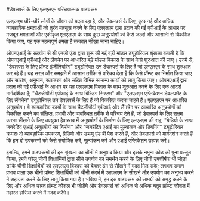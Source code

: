 #डेवलपर्स के लिए एलएलएम परिचयात्मक पाठ्यक्रम

एलएलएम धीरे-धीरे लोगों के जीवन को बदल रहा है, और डेवलपर्स के लिए, कुछ नई और अधिक व्यावहारिक क्षमताओं को तुरंत महसूस करने के लिए एलएलएम द्वारा प्रदान की गई एपीआई के आधार पर मजबूत क्षमताओं और एकीकृत एलएलएम के साथ कुछ अनुप्रयोगों को कैसे जल्दी और आसानी से विकसित किया जाए, यह एक महत्वपूर्ण क्षमता है तत्काल सीखा जाना चाहिए।

ओपनएआई के सहयोग से श्री एनजी एंडा द्वारा शुरू की गई बड़ी मॉडल ट्यूटोरियल श्रृंखला बताती है कि ओपनएआई एपीआई और लैंगचेन पर आधारित बड़े मॉडल विकास के साथ कैसे शुरुआत की जाए। उनमें से, "डेवलपर्स के लिए प्रॉम्प्ट इंजीनियरिंग" ट्यूटोरियल उन डेवलपर्स के लिए है जो एलएलएम के साथ शुरुआत कर रहे हैं। यह सरल और समझने में आसान तरीके से परिचय देता है कि कैसे प्रॉम्प्ट का निर्माण किया जाए और सारांश, अनुमान, रूपांतरण और सहित विभिन्न सामान्य कार्यों को लागू किया जाए। ओपनएआई द्वारा प्रदान की गई एपीआई के आधार पर यह एलएलएम विकास के साथ शुरुआत करने के लिए एक आदर्श मार्गदर्शिका है; "चैटजीपीटी एपीआई के साथ बिल्डिंग सिस्टम" और "एलएलएम एप्लिकेशन डेवलपमेंट के लिए लैंगचेन" ट्यूटोरियल उन डेवलपर्स के लिए हैं जो विकसित करना चाहते हैं। एलएलएम पर आधारित अनुप्रयोग। वे व्यावहारिक कार्यों के साथ चैटजीपीटी एपीआई और लैंगचेन पर आधारित अनुप्रयोगों को विकसित करने का संक्षिप्त, प्रभावी और व्यवस्थित तरीके से परिचय देते हैं, जो डेवलपर्स के लिए सक्षम करना सीखने के लिए उपयुक्त हैवास्तव में अनुप्रयोगों के निर्माण के लिए एलएलएम की राह; "ग्रेडियो के साथ जनरेटिव एआई अनुप्रयोगों का निर्माण" और "जनरेटिव एआई का मूल्यांकन और डिबगिंग" ट्यूटोरियल क्रमशः दो व्यावहारिक उपकरण, ग्रैडियो और डब्ल्यू एंड बी पेश करते हैं, और डेवलपर्स को मार्गदर्शन करते हैं कि इन दो उपकरणों को कैसे संयोजित करें, मूल्यांकन करें और एआई एप्लिकेशन उत्पन्न करें।

इसलिए, हमने पाठ्यक्रमों की इस श्रृंखला का चीनी में अनुवाद किया और इसके नमूना कोड को पुन: प्रस्तुत किया, हमने घरेलू चीनी शिक्षार्थियों द्वारा सीधे उपयोग का समर्थन करने के लिए चीनी उपशीर्षक भी जोड़ा ताकि चीनी शिक्षार्थियों को एलएलएम विकास को बेहतर ढंग से सीखने में मदद मिल सके; लगभग समान प्रभाव वाला एक चीनी प्रॉम्प्ट शिक्षार्थियों को चीनी संदर्भ में एलएलएम के सीखने और उपयोग का अनुभव करने में सहायता करने के लिए लागू किया गया है। भविष्य में, हम इस पाठ्यक्रम की सामग्री को समृद्ध करने के लिए और अधिक उन्नत प्रॉम्प्ट कौशल भी जोड़ेंगे और डेवलपर्स को अधिक से अधिक चतुर प्रॉम्प्ट कौशल में महारत हासिल करने में मदद करेंगे।